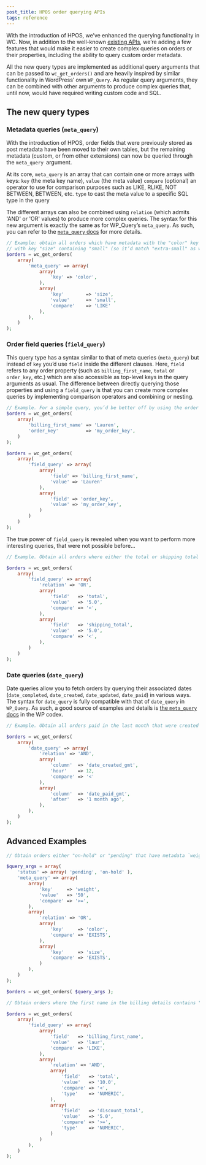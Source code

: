 ```yaml
---
post_title: HPOS order querying APIs
tags: reference
---
```


With the introduction of HPOS, we’ve enhanced the querying functionality in WC. Now, in addition to the well-known [existing APIs](https://github.com/woocommerce/woocommerce/wiki/wc_get_orders-and-WC_Order_Query), we’re adding a few features that would make it easier to create complex queries on orders or their properties, including the ability to query custom order metadata.

All the new query types are implemented as additional query arguments that can be passed to `wc_get_orders()` and are heavily inspired by similar functionality in WordPress’ own `WP_Query`. As regular query arguments, they can be combined with other arguments to produce complex queries that, until now, would have required writing custom code and SQL.

## The new query types

### Metadata queries (`meta_query`)

With the introduction of HPOS, order fields that were previously stored as post metadata have been moved to their own tables, but the remaining metadata (custom, or from other extensions) can now be queried through the `meta_query `argument.

At its core, `meta_query` is an array that can contain one or more arrays with keys:
`key` (the meta key name),
`value` (the meta value)
`compare` (optional) an operator to use for comparison purposes such as LIKE, RLIKE, NOT BETWEEN, BETWEEN, etc.
`type` to cast the meta value to a specific SQL type in the query

The different arrays can also be combined using `relation` (which admits 'AND' or 'OR' values) to produce more complex queries. The syntax for this new argument is exactly the same as for WP_Query’s `meta_query`. As such, you can refer to the [`meta_query` docs](https://developer.wordpress.org/reference/classes/wp_query/#custom-field-post-meta-parameters) for more details.

```php
// Example: obtain all orders which have metadata with the "color" key (any value) and have metadata
// with key "size" containing "small" (so it’d match "extra-small" as well as "small", for example).
$orders = wc_get_orders(
    array(
        'meta_query' => array(
            array(
                'key' => 'color',
            ),
            array(
                'key'        => 'size',
                'value'      => 'small',
                'compare'    => 'LIKE'
            ),
        ),
    )
);
```


### Order field queries (`field_query`)

This query type has a syntax similar to that of meta queries (`meta_query`) but instead of `key` you’d use `field` inside the different clauses. Here, `field` refers to any order property (such as `billing_first_name`, `total` or `order_key`, etc.) which are also accessible as top-level keys in the query arguments as usual. The difference between directly querying those properties and using a `field_query` is that you can create more complex queries by implementing comparison operators and combining or nesting.

```php
// Example. For a simple query, you’d be better off by using the order properties directly, even though there's a `field_query` equivalent.
$orders = wc_get_orders(
    array(
        'billing_first_name' => 'Lauren',
        'order_key'          => 'my_order_key',
    )
);

$orders = wc_get_orders(
    array(
        'field_query' => array(
            array(
                'field' => 'billing_first_name',
                'value' => 'Lauren'
            ),
            array(
                'field' => 'order_key',
                'value' => 'my_order_key',
            )
        )
    )
);
```

The true power of `field_query` is revealed when you want to perform more interesting queries, that were not possible before...

```php
// Example. Obtain all orders where either the total or shipping total is less than 5.0.

$orders = wc_get_orders(
    array(
        'field_query' => array(
            'relation' => 'OR',
            array(
                'field'   => 'total',
                'value'   => '5.0',
                'compare' => '<',
            ),
            array(
                'field'   => 'shipping_total',
                'value'   => '5.0',
                'compare' => '<',
            ),
        )
    )
);
```

### Date queries (`date_query`)

Date queries allow you to fetch orders by querying their associated dates (`date_completed`, `date_created`, `date_updated`, `date_paid`) in various ways.
The syntax for `date_query` is fully compatible with that of `date_query` in `WP_Query`. As such, a good source of examples and details is [the `meta_query` docs](https://developer.wordpress.org/reference/classes/wp_query/#date-parameters) in the WP codex.

```php
// Example. Obtain all orders paid in the last month that were created before noon (on any date).

$orders = wc_get_orders(
    array(
        'date_query' => array(
            'relation' => 'AND',
            array(
                'column'  => 'date_created_gmt',
                'hour'    => 12,
                'compare' => '<'
            ),
            array(
                'column'  => 'date_paid_gmt',
                'after'   => '1 month ago',
            ),
        ),
    )
);
```

## Advanced Examples

```php
// Obtain orders either "on-hold" or "pending" that have metadata `weight` >= 50 and metadata `color` or `size` is set.

$query_args = array(
    'status' => array( 'pending', 'on-hold' ),
    'meta_query' => array(
        array(
            'key'     => 'weight',
            'value'   => '50',
            'compare' => '>=',
        ),
        array(
            'relation' => 'OR',
            array(
                'key'     => 'color',
                'compare' => 'EXISTS',
            ),
            array(
                'key'     => 'size',
                'compare' => 'EXISTS',
            )
        ),
    )
);

$orders = wc_get_orders( $query_args );
```

```php
// Obtain orders where the first name in the billing details contains "laur" (so it’d both match "lauren" and "laura", for example), and where the order’s total is less than 10.0 and the total discount is >= 5.0.

$orders = wc_get_orders(
    array(
        'field_query' => array(
            array(
                'field'   => 'billing_first_name',
                'value'   => 'laur',
                'compare' => 'LIKE',
            ),
            array(
                'relation' => 'AND',
                array(
                    'field'   => 'total',
                    'value'   => '10.0',
                    'compare' => '<',
                    'type'    => 'NUMERIC',
                ),
                array(
                    'field'   => 'discount_total',
                    'value'   => '5.0',
                    'compare' => '>=',
                    'type'    => 'NUMERIC',
                )
            )
        ),
    )
);
```
